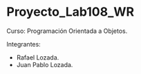 # Proyecto_Lab108_WR 
Curso: Programación Orientada a Objetos.

Integrantes:
- Rafael Lozada.
- Juan Pablo Lozada.
